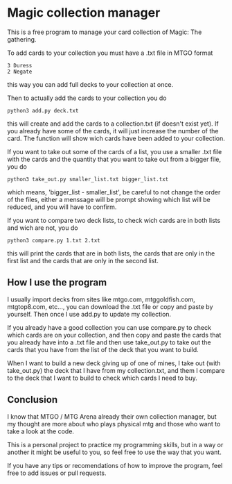 # Magic collection manager

This is a free program to manage your card collection of Magic: The gathering.

To add cards to your collection you must have a .txt file in MTGO format
```
3 Duress
2 Negate
```
this way you can add full decks to your collection at once.

Then to actually add the cards to your collection you do
```
python3 add.py deck.txt
```
this will create and add the cards to a collection.txt (if doesn't exist yet). If you already have some of the cards, it will just increase the number of the card. The function will show wich cards have been added to your collection.

If you want to take out some of the cards of a list, you use a smaller .txt file with the cards and the quantity that you want to take out from a bigger file, you do
```
python3 take_out.py smaller_list.txt bigger_list.txt
```
which means, 'bigger_list - smaller_list', be careful to not change the order of the files, either a menssage will be prompt showing which list will be reduced, and you will have to confirm.

If you want to compare two deck lists, to check wich cards are in both lists and wich are not, you do
```
python3 compare.py 1.txt 2.txt
```
this will print the cards that are in both lists, the cards that are only in the first list and the cards that are only in the second list.

## How I use the program

I usually import decks from sites like mtgo.com, mtggoldfish.com, mtgtop8.com, etc..., you can download the .txt file or copy and paste by yourself. Then once I use add.py to update my collection.

If you already have a good collection you can use compare.py to check which cards are on your collection, and then copy and paste the cards that you already have into a .txt file and then use take_out.py to take out the cards that you have from the list of the deck that you want to build. 

When I want to build a new deck giving up of one of mines, I take out (with take_out.py) the deck that I have from my collection.txt, and them I compare to the deck that I want to build to check which cards I need to buy.

## Conclusion

I know that MTGO / MTG Arena already their own collection manager, but my thought are more about who plays physical mtg and those who want to take a look at the code.

This is a personal project to practice my programming skills, but in a way or another it might be useful to you, so feel free to use the way that you want.

If you have any tips or recomendations of how to improve the program, feel free to add issues or pull requests.
